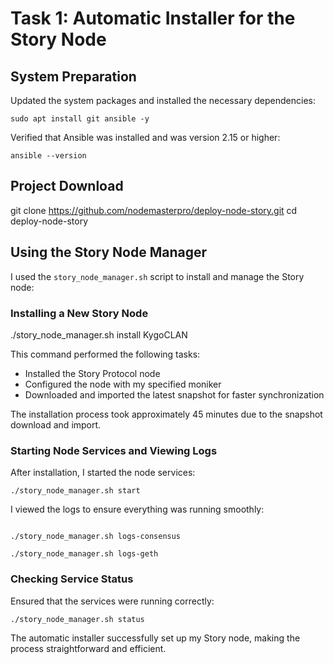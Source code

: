 # Task 1: Automatic Installer for the Story Node

## System Preparation

Updated the system packages and installed the necessary dependencies:

```
sudo apt install git ansible -y

```
Verified that Ansible was installed and was version 2.15 or higher:

```
ansible --version
```

## Project Download

git clone https://github.com/nodemasterpro/deploy-node-story.git
cd deploy-node-story

## Using the Story Node Manager

I used the `story_node_manager.sh` script to install and manage the Story node:

### Installing a New Story Node


./story_node_manager.sh install KygoCLAN


This command performed the following tasks:
- Installed the Story Protocol node
- Configured the node with my specified moniker
- Downloaded and imported the latest snapshot for faster synchronization

The installation process took approximately 45 minutes due to the snapshot download and import.

### Starting Node Services and Viewing Logs

After installation, I started the node services:

```
./story_node_manager.sh start
```

I viewed the logs to ensure everything was running smoothly:

```

./story_node_manager.sh logs-consensus

./story_node_manager.sh logs-geth
```

### Checking Service Status

Ensured that the services were running correctly:

```
./story_node_manager.sh status
```

The automatic installer successfully set up my Story node, making the process straightforward and efficient.
